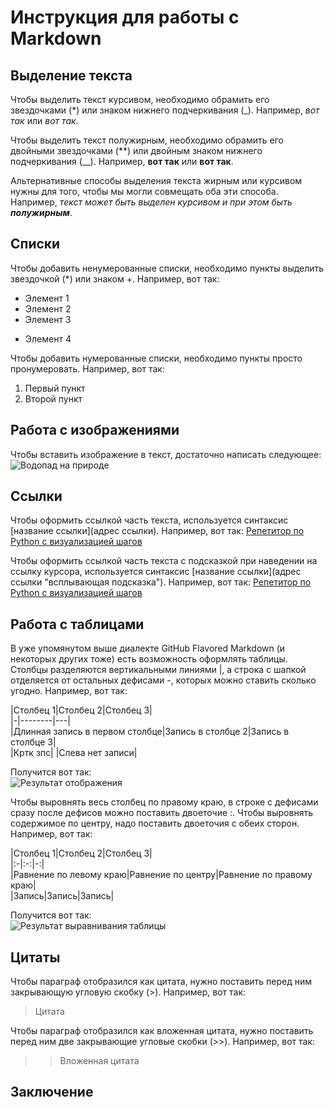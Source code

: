 # Инструкция для работы с Markdown

## Выделение текста

Чтобы выделить текст курсивом, необходимо обрамить его звездочками (*) или знаком нижнего подчеркивания (_). Например, *вот так* или _вот так_.

Чтобы выделить текст полужирным, необходимо обрамить его двойными звездочками (**) или двойным знаком нижнего подчеркивания (__). Например, **вот так** или __вот так__.

Альтернативные способы выделения текста жирным или курсивом нужны для того, чтобы мы могли совмещать оба эти способа. Например, _текст может быть выделен курсивом и при этом быть **полужирным**_.

## Списки

Чтобы добавить ненумерованные списки, необходимо пункты выделить звездочкой (*) или знаком +. Например, вот так:
* Элемент 1
* Элемент 2
* Элемент 3
+ Элемент 4

Чтобы добавить нумерованные списки, необходимо пункты просто пронумеровать. Например, вот так:
1. Первый пункт
2. Второй пункт

## Работа с изображениями

Чтобы вставить изображение в текст, достаточно написать следующее:
![Водопад на природе](waterfall.jpg)

## Ссылки

Чтобы оформить ссылкой часть текста, используется синтаксис [название ссылки](адрес ссылки). Например, вот так:
[Репетитор по Python с визуализацией шагов](https://pythontutor.com/visualize.html#mode=edit)

Чтобы оформить ссылкой часть текста с подсказкой при наведении на ссылку курсора, используется синтаксис [название ссылки](адрес ссылки "всплывающая подсказка"). Например, вот так:
[Репетитор по Python с визуализацией шагов](https://pythontutor.com/visualize.html#mode=edit "Нажмите для перехода по ссылке")

## Работа с таблицами

В уже упомянутом выше диалекте GitHub Flavored Markdown (и некоторых других тоже) есть возможность оформлять таблицы. Столбцы разделяются вертикальными линиями |, а строка с шапкой отделяется от остальных дефисами -, которых можно ставить сколько угодно. Например, вот так:

\|Столбец 1|Столбец 2|Столбец 3|  
\|-|--------|---|  
\|Длинная запись в первом столбце|Запись в столбце 2|Запись в столбце 3|  
\|Кртк зпс| |Слева нет записи|

Получится вот так:  
![Результат отображения](res_table.png)

Чтобы выровнять весь столбец по правому краю, в строке с дефисами сразу после дефисов можно поставить двоеточие :. Чтобы выровнять содержимое по центру, надо поставить двоеточия с обеих сторон. Например, вот так:

\|Столбец 1|Столбец 2|Столбец 3|  
\|:-|:-:|-:|  
\|Равнение по левому краю|Равнение по центру|Равнение по правому краю|  
\|Запись|Запись|Запись|

Получится вот так:  
![Результат выравнивания таблицы](alignment_table.png)

## Цитаты

Чтобы параграф отобразился как цитата, нужно поставить перед ним закрывающую угловую скобку (>). Например, вот так:
> Цитата

Чтобы параграф отобразился как вложенная цитата, нужно поставить перед ним две закрывающие угловые скобки (>>). Например, вот так:
>> Вложенная цитата

## Заключение